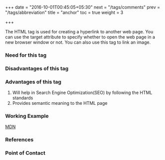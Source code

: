 +++
date = "2016-10-01T00:45:05+05:30"
next = "/tags/comments"
prev = "/tags/abbreviation"
title = "anchor"
toc = true
weight = 3

+++

The HTML <a> tag is used for creating a hyperlink to another web page.
You can use the target attribute to specify whether to open the web page in a new browser window or not.
You can also use this tag to link an image.

<h3>Need for this tag</h3>

<h3>Disadvantages of this tag</h3>

<h3>Advantages of this tag</h3>
<ol>
  <li>Will help in Search Engine Optimization(SEO) by following the HTML standards</li>
  <li>Provides semantic meaning to the HTML page</li>
</ol>

<h3>Working Example</h3>
<a href="https://developer.mozilla.org">MDN</a>

<h3>References</h3>

<h3>Point of Contact</h3>
